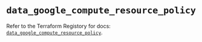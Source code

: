 # `data_google_compute_resource_policy`

Refer to the Terraform Registory for docs: [`data_google_compute_resource_policy`](https://www.terraform.io/docs/providers/google/d/compute_resource_policy).
